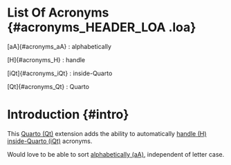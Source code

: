 # List Of Acronyms {#acronyms_HEADER_LOA .loa}

[aA]{#acronyms_aA}
:   alphabetically

[H]{#acronyms_H}
:   handle

[iQt]{#acronyms_iQt}
:   inside-Quarto

[Qt]{#acronyms_Qt}
:   Quarto

# Introduction {#intro}

This [Quarto (Qt)](#acronyms_Qt) extension adds the ability to automatically [handle (H)](#acronyms_H)
[inside-Quarto (iQt)](#acronyms_iQt) acronyms.

Would love to be able to sort [alphabetically (aA)](#acronyms_aA), independent of letter case.
